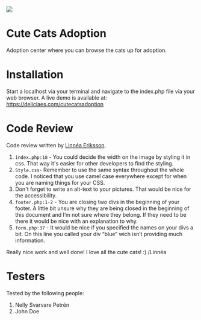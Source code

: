 <img src="https://c.tenor.com/hHaVzeiH-hcAAAAC/imsickofwork-technologysu-x.gif">

# Cute Cats Adoption

Adoption center where you can browse the cats up for adoption.

# Installation

Start a localhost via your terminal and navigate to the index.php file via your web browser.
A live demo is available at: https://deliciaes.com/cutecatsadoption

# Code Review

Code review written by [Linnéa Eriksson](https://github.com/LinneaEriksson).

1. `index.php:18` - You could decide the width on the image by styling it in css. That way it's easier for other developers to find the styling.
2. `Style.css`- Remember to use the same syntax throughout the whole code. I noticed that you use camel case everywhere except for when you are naming things for your CSS.
3. Don't forget to write an alt-text to your pictures. That would be nice for the accessibility.
4. `footer.php:1-2` - You are closing two divs in the beginning of your footer. A little bit unsure why they are being closed in the beginning of this document and I’m not sure where they belong. If they need to be there it would be nice with an explanation to why.
5. `form.php:37` - It would be nice if you specified the names on your divs a bit. On this line you called your div “blue” wich isn’t providing much information.

Really nice work and well done! I love all the cute cats! :) /Linnéa

# Testers

Tested by the following people:

1. Nelly Svarvare Petrén
2. John Doe
